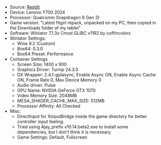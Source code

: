 - Source: [Reddit](https://www.reddit.com/r/EmulationOnAndroid/comments/1hqh98x/gta_v_winlator_s8g3_100_playable_settings_in/)
- Device: Lenovo Y700 2024
- Processor: Qualcomm Snapdragon 8 Gen 3)
- Game version: "Latest fitgirl repack, unpacked on my PC, then copied in the Downloads folder of my tablet"
- Software: Winlator 7.1.3x Cmod GLIBC v11R2 by coffincolors
- Winlator Settings:
  - Wine 9.2 (Custom)
  - Box64: 0.3.0
  - Box64 Preset: Performance 
- Container Settings
  - Screen Size: 1400 x 900
  - Graphics Driver: Turnip 24.3.0
  - DX Wrapper: 2.4.1-gplasync, Enable Async ON, Enable Async Cache ON, Frame Rate 0, Max Device Memory 0
  - Audio driver: Pulse
  - GPU Name: NVIDIA GeForce GTX 1070
  - Video Memory Size: 2048MB
  - MESA_SHADER_CACHE_MAX_SIZE: 512MB
  - Processor Affinity: All Checked
- Misc:
  - DirectInput for XinputBridge inside the game directory for better controller input feeling.
  - Tried using Ajay_prefix v10.14.beta2.exe to install some dependencies, but I don't think it is necessary.
  - Game Settings: Default, Fullscreen

